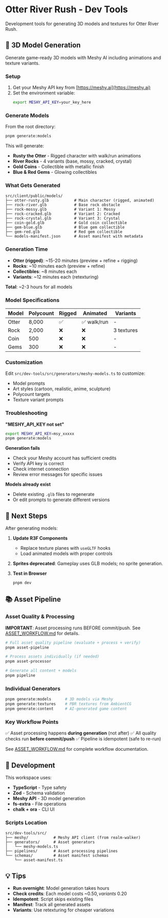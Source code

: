 # Otter River Rush - Dev Tools

Development tools for generating 3D models and textures for Otter River Rush.

## 🎨 3D Model Generation

Generate game-ready 3D models with Meshy AI including animations and texture variants.

### Setup

1. Get your Meshy API key from [https://meshy.ai](https://meshy.ai)
2. Set the environment variable:
   ```bash
   export MESHY_API_KEY=your_key_here
   ```

### Generate Models

From the root directory:

```bash
pnpm generate:models
```

This will generate:
- **Rusty the Otter** - Rigged character with walk/run animations
- **River Rocks** - 4 variants (base, mossy, cracked, crystal)
- **Gold Coins** - Collectible with metallic finish
- **Blue & Red Gems** - Glowing collectibles

### What Gets Generated

```
src/client/public/models/
├── otter-rusty.glb           # Main character (rigged, animated)
├── rock-river.glb            # Base rock obstacle
├── rock-mossy.glb            # Variant 1: Mossy
├── rock-cracked.glb          # Variant 2: Cracked
├── rock-crystal.glb          # Variant 3: Crystal
├── coin-gold.glb             # Gold coin collectible
├── gem-blue.glb              # Blue gem collectible
├── gem-red.glb               # Red gem collectible
└── models-manifest.json      # Asset manifest with metadata
```

### Generation Time

- **Otter (rigged)**: ~15-20 minutes (preview + refine + rigging)
- **Rocks**: ~10 minutes each (preview + refine)
- **Collectibles**: ~8 minutes each
- **Variants**: ~12 minutes each (retexturing)

**Total**: ~2-3 hours for all models

### Model Specifications

| Model | Polycount | Rigged | Animated | Variants |
|-------|-----------|--------|----------|----------|
| Otter | 8,000 | ✅ | ✅ walk/run | - |
| Rock | 2,000 | ❌ | ❌ | 3 textures |
| Coin | 500 | ❌ | ❌ | - |
| Gems | 300 | ❌ | ❌ | - |

### Customization

Edit `src/dev-tools/src/generators/meshy-models.ts` to customize:
- Model prompts
- Art styles (cartoon, realistic, anime, sculpture)
- Polycount targets
- Texture variant prompts

### Troubleshooting

**"MESHY_API_KEY not set"**
```bash
export MESHY_API_KEY=msy_xxxxx
pnpm generate:models
```

**Generation fails**
- Check your Meshy account has sufficient credits
- Verify API key is correct
- Check internet connection
- Review error messages for specific issues

**Models already exist**
- Delete existing `.glb` files to regenerate
- Or edit prompts to generate different versions

## 🎯 Next Steps

After generating models:

1. **Update R3F Components**
   - Replace texture planes with `useGLTF` hooks
   - Load animated models with proper controls
   
2. **Sprites deprecated**: Gameplay uses GLB models; no sprite generation.

3. **Test in Browser**
   ```bash
   pnpm dev
   ```

## 📚 Asset Pipeline

### Asset Quality & Processing

**IMPORTANT**: Asset processing runs BEFORE commit/push. See [ASSET_WORKFLOW.md](./ASSET_WORKFLOW.md) for details.

```bash
# Full asset quality pipeline (evaluate + process + verify)
pnpm asset-pipeline

# Process assets individually (if needed)
pnpm asset-processor

# Generate all content + models
pnpm pipeline
```

### Individual Generators

```bash
pnpm generate:models      # 3D models via Meshy
pnpm generate:textures    # PBR textures from AmbientCG
pnpm generate:content     # AI-generated game content
```

### Key Workflow Points

✅ Asset processing happens **during generation** (not after)
✅ All quality checks run **before commit/push**
✅ Pipeline is idempotent (safe to re-run)

See [ASSET_WORKFLOW.md](./ASSET_WORKFLOW.md) for complete workflow documentation.

## 🔧 Development

This workspace uses:
- **TypeScript** - Type safety
- **Zod** - Schema validation
- **Meshy API** - 3D model generation
- **fs-extra** - File operations
- **chalk + ora** - CLI UI

### Scripts Location

```
src/dev-tools/src/
├── meshy/           # Meshy API client (from realm-walker)
├── generators/      # Asset generators
│   └── meshy-models.ts
├── pipelines/       # Asset processing pipelines
└── schemas/         # Asset manifest schemas
    └── asset-manifest.ts
```

## 💡 Tips

- **Run overnight**: Model generation takes hours
- **Check credits**: Each model costs ~$0.50, variants ~$0.20
- **Idempotent**: Script skips existing files
- **Manifest**: Track all generated assets
- **Variants**: Use retexturing for cheaper variations
